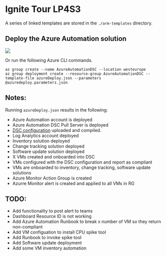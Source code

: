 # Ignite Tour LP4S3

A series of linked templates are stored in the `./arm-templates` directory.

## Deploy the Azure Automation solution

<a href="https://portal.azure.com/#create/Microsoft.Template/uri/https%3A%2F%2Fraw.githubusercontent.com%2Fneilpeterson%2Fazure-automation-dsc%2Fmaster%2Fazure-templates%2FazureDeploy.json" target="_blank">
    <img src="http://azuredeploy.net/deploybutton.png"/>
</a>

Or run the following Azure CLI commands.

```
az group create --name AzureAutomationDSC --location westeurope
az group deployment create --resource-group AzureAutomationDSC --template-file azureDeploy.json --parameters @azuredeploy.parameters.json
```

## Notes:

Running `azureDeploy.json` results in the following:

- Azure Automation account is deployed
- Azure Automation DSC Pull Server is deployed
- [DSC configuration](https://github.com/Azure-Samples/ignite-tour-lp4/blob/master/LP4S3/dsc-configurations/windows-config.ps1) uploaded and compiled.
- Log Analytics account deployed
- Inventory solution deployed
- Change tracking solution deployed
- Software update solution deployed
- X VMs created and onboarded into DSC
- VMs configured with the DSC configuration and report as compliant
- VMs are onboarded to inventory, change tracking, software update solutions
- Azure Monitor Action Group is created
- Azurre Monitor alert is created and applied to all VMs in RG

## TODO:

- Add functionality to post alert to teams
- Dashboard Resource ID is not working
- Add Azure Automation Runbook to break x number of VM so they return non-compliant
- Add VM configuation to install CPU spike tool
- Add Runbook to invoke spike tool
- Add Software update deployment
- Add some VM inventory automation
